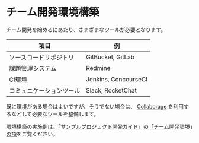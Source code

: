 # チーム開発環境構築
チーム開発を始めるにあたり、さまざまなツールが必要となります。

| 項目                     | 例                   |
|--------------------------|----------------------|
| ソースコードリポジトリ   | GitBucket, GitLab    |
| 課題管理システム         | Redmine              |
| CI環境                   | Jenkins, ConcourseCI |
| コミュニケーションツール | Slack, RocketChat    |


既に環境がある場合はよいですが、そうでない場合は、
[Collaborage](https://github.com/Fintan-contents/collaborage/blob/master/README.md)
を利用するなどして必要なツールを整備します。

環境構築の実施例は、[「サンプルプロジェクト開発ガイド」の「チーム開発環境」の項](https://github.com/Fintan-contents/nablarch-system-development-guide/tree/master/Sample_Project/サンプルプロジェクト開発ガイド#チーム開発環境)をご覧ください。
